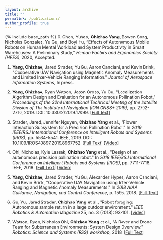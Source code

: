 ```yaml
---
layout: archive
title: ""
permalink: /publications/
author_profile: true
---
```


{% include base_path %}
9. Chen, Yuhao, **Chizhao Yang**, Bowen Song, Nicholas Gonzalez, Yu Gu, and Boyi Hu, “Effects of Autonomous Mobile Robots on Human Mental Workload and System Productivity in Smart Warehouses: A Preliminary Study,” *Human Factors and Ergonomics Society (HFES)*, 2020, Accepted.

1. **Yang, Chizhao**, Jared Strader, Yu Gu, Aaron Canciani, and Kevin Brink, "Cooperative UAV Navigation using Magnetic Anomaly Measurements and Limited Inter-Vehicle Ranging Information." *Journal of Aerospace Information Systems*, In press.

2. **Yang, Chizhao**, Ryan Watson, Jason Gross, Yu Gu, "Localization Algorithm Design and Evaluation for an Autonomous Pollination Robot," *Proceedings of the 32nd International Technical Meeting of the Satellite Division of The Institute of Navigation (ION GNSS+ 2019)*, pp. 2702-2710, 2019. DOI: 10.33012/2019.17099. \[[Full Text](https://www.researchgate.net/profile/Ryan_Watson7/publication/336452555_Localization_Algorithm_Design_and_Evaluation_for_an_Autonomous_Pollination_Robot/links/5db30b5192851c577ec34dfa/Localization-Algorithm-Design-and-Evaluation-for-an-Autonomous-Pollination-Robot.pdf)\]

3. Strader, Jared, Jennifer Nguyen, **Chizhao Yang** et al., "Flower Interaction Subsystem for a Precision Pollination Robot." In *2019 IEEE/RSJ International Conference on Intelligent Robots and Systems (IROS)*, pp. 5534-5541. IEEE, 2019. DOI: 10.1109/IROS40897.2019.8967752. \[[Full Text](https://arxiv.org/pdf/1906.09294.pdf)\] \[[Video](https://youtu.be/ZbgtP9CHycA)\]

4. Ohi, Nicholas, Kyle Lassak, **Chizhao Yang** et al., "Design of an autonomous precision pollination robot." In *2018 IEEE/RSJ International Conference on Intelligent Robots and Systems (IROS)*, pp. 7711-7718. IEEE, 2018. \[[Full Text](https://arxiv.org/pdf/1808.10010.pdf)\] \[[Video](https://youtu.be/66isrgth7-Q)\]

5. **Yang, Chizhao**, Jared Strader, Yu Gu, Alexander Hypes, Aaron Canciani, and Kevin Brink, "Cooperative UAV Navigation using Inter-Vehicle Ranging and Magnetic Anomaly Measurements." In *2018 AIAA Guidance, Navigation, and Control Conference*, p. 1595. 2018. \[[Full Text](http://dlb.isrc.ac.ir:8080/xmlui/bitstream/handle/isrc/1656898/6.2018-1595.pdf?sequence=1)\]

6. Gu, Yu, Jared Strader, **Chizhao Yang** et al., "Robot foraging: Autonomous sample return in a large outdoor environment." *IEEE Robotics & Automation Magazine* 25, no. 3 (2018): 93-101. \[[video](https://youtu.be/ThKvmDHuXdU)\]

7. Watson, Ryan, Nicholas Ohi, **Chizhao Yang** et al., "A Rover and Drone Team for Subterranean Environments: System Design Overview." *Robotics: Science and Systems (RSS) workshop*, 2018. \[[Full Text](http://rssworkshop18.autonomousaerialrobot.com/wp-content/uploads/2018/06/RSS18RCISE_paper_1.pdf)\]
